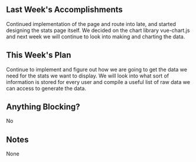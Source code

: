 ## Last Week's Accomplishments

Continued implementation of the page and route into late, and started designing
the stats page itself. We decided on the chart library vue-chart.js and next week
we will continue to look into making and charting the data.

## This Week's Plan

Continue to implement and figure out how we are going to get the data we need for
the stats we want to display. We will look into what sort of information is
stored for every user and compile a useful list of raw data we can access to
generate the data.

## Anything Blocking?

No

## Notes

None
